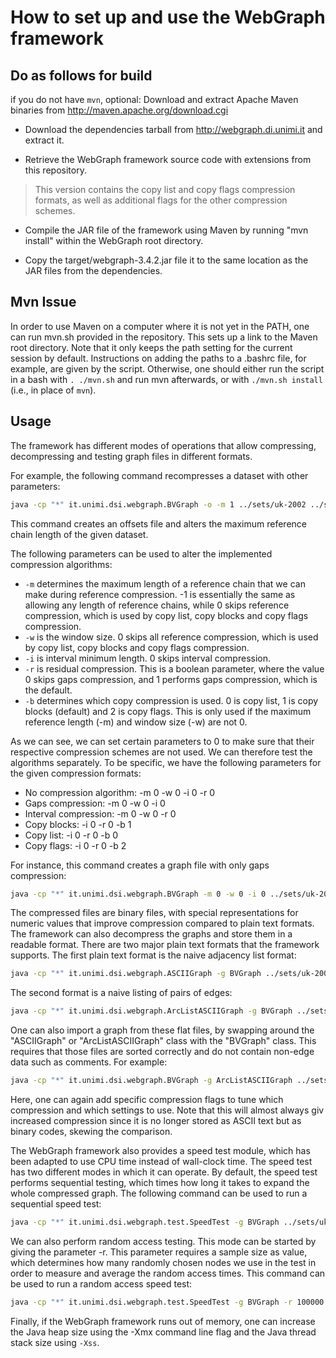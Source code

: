 # How to set up and use the WebGraph framework

## Do as follows for build

if you do not have `mvn`, optional: Download and extract Apache Maven binaries from  http://maven.apache.org/download.cgi

- Download the dependencies tarball from http://webgraph.di.unimi.it and
  extract it.

- Retrieve the WebGraph framework source code with extensions from this
  repository.

>  This version contains the copy list and copy flags compression
  formats, as well as additional flags for the other compression schemes.

- Compile the JAR file of the framework using Maven by running "mvn install"
  within the WebGraph root directory.

- Copy the target/webgraph-3.4.2.jar file it to the same location as the JAR
  files from the dependencies.

## Mvn Issue

In order to use Maven on a computer where it is not yet in the PATH, one
can run mvn.sh provided in the repository. This sets up a link to the Maven
root directory. Note that it only keeps the path setting for the current
session by default. Instructions on adding the paths to a .bashrc file, for
example, are given by the script. Otherwise, one should either run the script
in a bash with `. ./mvn.sh` and run mvn afterwards, or with `./mvn.sh install`
(i.e., in place of `mvn`).

## Usage

The framework has different modes of operations that allow compressing,
decompressing and testing graph files in different formats.

For example, the
following command recompresses a dataset with other parameters:

```zsh
java -cp "*" it.unimi.dsi.webgraph.BVGraph -o -m 1 ../sets/uk-2002 ../sets/uk-fast
```

This command creates an offsets file and alters the maximum reference chain
length of the given dataset.

The following parameters can be used to alter the implemented compression
algorithms:
- `-m` determines the maximum length of a reference chain that we can make
  during reference compression. -1 is essentially the same as allowing any
  length of reference chains, while 0 skips reference compression, which is
  used by copy list, copy blocks and copy flags compression.
- `-w` is the window size. 0 skips all reference compression, which is used by
  copy list, copy blocks and copy flags compression.
- `-i` is interval minimum length. 0 skips interval compression.
- `-r` is residual compression. This is a boolean parameter, where the value
  0 skips gaps compression, and 1 performs gaps compression, which is the
  default.
- `-b` determines which copy compression is used. 0 is copy list, 1 is copy
  blocks (default) and 2 is copy flags. This is only used if the maximum
  reference length (-m) and window size (-w) are not 0.

As we can see, we can set certain parameters to 0 to make sure that their
respective compression schemes are not used. We can therefore test the algorithms separately. To be specific, we have the following parameters for the
given compression formats:

- No compression algorithm: -m 0 -w 0 -i 0 -r 0
- Gaps compression: -m 0 -w 0 -i 0
- Interval compression: -m 0 -w 0 -r 0
- Copy blocks: -i 0 -r 0 -b 1
- Copy list: -i 0 -r 0 -b 0
- Copy flags: -i 0 -r 0 -b 2

For instance, this command creates a graph file with only gaps compression:

```zsh
java -cp "*" it.unimi.dsi.webgraph.BVGraph -m 0 -w 0 -i 0 ../sets/uk-2002 ../sets/uk-gaps
```

The compressed files are binary files, with special representations for numeric
values that improve compression compared to plain text formats. The framework
can also decompress the graphs and store them in a readable format. There are
two major plain text formats that the framework supports. The first plain text
format is the naive adjacency list format:

```zsh
java -cp "*" it.unimi.dsi.webgraph.ASCIIGraph -g BVGraph ../sets/uk-2002 ../sets/uk-raw
```

The second format is a naive listing of pairs of edges:

```zsh
java -cp "*" it.unimi.dsi.webgraph.ArcListASCIIGraph -g BVGraph ../sets/uk-2002 ../sets/uk.edges
```

One can also import a graph from these flat files, by swapping around the
"ASCIIGraph" or "ArcListASCIIGraph" class with the "BVGraph" class. This
requires that those files are sorted correctly and do not contain non-edge
data such as comments. For example:

```zsh
java -cp "*" it.unimi.dsi.webgraph.BVGraph -g ArcListASCIIGraph ../sets/huge.txt.e ../sets/huge
```

Here, one can again add specific compression flags to tune which compression
and which settings to use. Note that this will almost always giv increased
compression since it is no longer stored as ASCII text but as binary codes,
skewing the comparison.

The WebGraph framework also provides a speed test module, which has been
adapted to use CPU time instead of wall-clock time. The speed test has two
different modes in which it can operate. By default, the speed test performs
sequential testing, which times how long it takes to expand the whole
compressed graph. The following command can be used to run a sequential speed
test:

```zsh
java -cp "*" it.unimi.dsi.webgraph.test.SpeedTest -g BVGraph ../sets/uk-gaps
```

We can also perform random access testing. This mode can be started by giving
the parameter -r. This parameter requires a sample size as value, which
determines how many randomly chosen nodes we use in the test in order to
measure and average the random access times. This command can be used to run
a random access speed test:

```zsh
java -cp "*" it.unimi.dsi.webgraph.test.SpeedTest -g BVGraph -r 100000 ../sets/uk-gaps
```

Finally, if the WebGraph framework runs out of memory, one can increase the
Java heap size using the -Xmx command line flag and the Java thread stack size
using `-Xss`.
